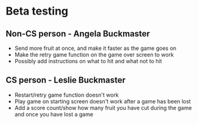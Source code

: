 # Beta testing
## Non-CS person - Angela Buckmaster
- Send more fruit at once, and make it faster as the game goes on
- Make the retry game function on the game over screen to work
- Possibly add instructions on what to hit and what not to hit

## CS person - Leslie Buckmaster
- Restart/retry game function doesn't work
- Play game on starting screen doesn't work after a game has been lost
- Add a score count/show how many fruit you have cut during the game and once you have lost a game

